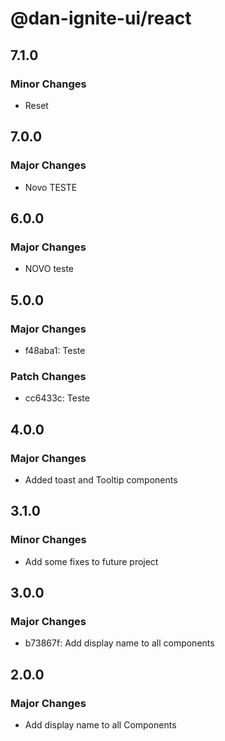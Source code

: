 # @dan-ignite-ui/react

## 7.1.0

### Minor Changes

- Reset

## 7.0.0

### Major Changes

- Novo TESTE

## 6.0.0

### Major Changes

- NOVO teste

## 5.0.0

### Major Changes

- f48aba1: Teste

### Patch Changes

- cc6433c: Teste

## 4.0.0

### Major Changes

- Added toast and Tooltip components

## 3.1.0

### Minor Changes

- Add some fixes to future project

## 3.0.0

### Major Changes

- b73867f: Add display name to all components

## 2.0.0

### Major Changes

- Add display name to all Components
